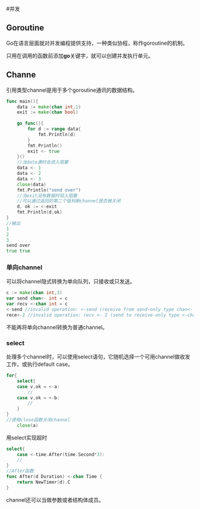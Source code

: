 #并发

## Goroutine

Go在语言层面就对并发编程提供支持，一种类似协程，称作goroutine的机制。

只用在调用的函数前添加**go**关键字，就可以创建并发执行单元。

## Channe

引用类型channel是用于多个goroutine通讯的数据结构。

```go
func main(){
    data := make(chan int,1)
    exit := make(chan bool)
    
    go func(){
        for d := range data{
            fmt.Println(d)
        }
        fmt.Println()
        exit <- true
    }()
    //当data满时会进入阻塞
    data <- 1
    data <- 2
    data <- 3
    close(data)
    fmt.Println("send over")
    //当exit没有数据时陷入阻塞
    //可以通过返回的第二个值判断channel是否被关闭
   	d, ok := <-exit
	fmt.Println(d,ok)
}
//输出
1
2
3
send over
true true
```

### 单向channel

可以将channel隐式转换为单向队列，只接收或只发送。

```go
c := make(chan int,3)
var send chan<- int = c
var recv <-chan int = c
<-send //invalid operation: <-send (receive from send-only type chan<- int)
rece<-2 //invalid operation: recv <- 2 (send to receive-only type <-chan int)
```

不能再将单向channel转换为普通channel。

### select

处理多个channel时，可以使用select语句，它随机选择一个可用channel做收发工作，或执行default case。

```go
for{
    select{
    case v,ok = <-a:
        //
    case v,ok = <-b: 
        //
    }
}
//使用close函数关闭channel
    close(a)

```

用select实现超时

```go
select{
    case <-time.After(time.Second*3):
    //
}
//After函数
func After(d Duration) <-chan Time {
	return NewTimer(d).C
}
```

channel还可以当做参数或者结构体成员。

